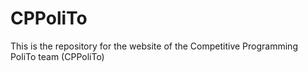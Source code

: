 # CPPoliTo

This is the repository for the website of the Competitive Programming PoliTo team (CPPoliTo)
